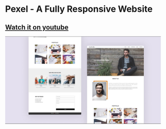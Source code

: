 # Pexel - A Fully Responsive Website

## [Watch it on youtube](https://youtu.be/Zw4V6S93sIw)

![Design Preview](/preview.jpeg)
